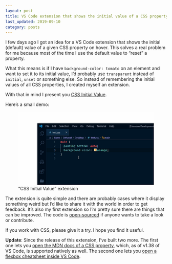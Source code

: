 ```yaml
---
layout: post
title: VS Code extension that shows the initial value of a CSS property
last_updated: 2019-09-10
category: posts
---
```


I few days ago I got an idea for a VS Code extension that shows the initial (default) value of a given CSS property on hover. This solves a real problem for me because most of the time I use the default value to “reset” a property.

What this means is if I have `background-color: tomato` on an element and want to set it to its initial value, I’d probably use `transparent` instead of `initial`, `unset` or something else. So instead of remembering the initial values of all CSS properties, I created myself an extension.

With that in mind I present you [CSS Initial Value](https://marketplace.visualstudio.com/items?itemName=dzhavat.css-initial-value).

Here’s a small demo:

<figure>
  <img src="/assets/img/2019/08/13/demo.gif" alt="demo">
  <figcaption>“CSS Initial Value” extension</figcaption>
</figure>

The extension is quite simple and there are probably cases where it display something weird but I’d like to share it with the world in order to get feedback. It’s also my first extension so I’m pretty sure there are things that can be improved. The code is [open-sourced](https://github.com/dzhavat/css-initial-value) if anyone wants to take a look or contribute.

If you work with CSS, please give it a try. I hope you find it useful.

**Update**: Since the release of this extension, I’ve built two more. The first one lets you [open the MDN docs of a CSS property](https://dzhavat.github.io/2019/08/19/vs-code-extension-that-lets-you-open-the-mdn-docs-of-a-css-property.html), which, as of v1.38 of VS Code, is supported natively as well. The second one lets you [open a flexbox cheatsheet inside VS Code](https://dzhavat.github.io/2019/09/04/flexbox-cheatsheet-inside-vs-code.html).

